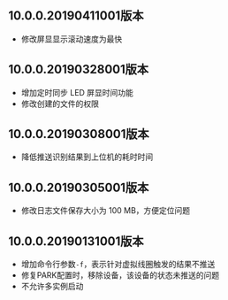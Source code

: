 ## 10.0.0.20190411001版本

- 修改屏显显示滚动速度为最快

## 10.0.0.20190328001版本

- 增加定时同步 LED 屏显时间功能
- 修改创建的文件的权限

## 10.0.0.20190308001版本

- 降低推送识别结果到上位机的耗时时间

## 10.0.0.20190305001版本

- 修改日志文件保存大小为 100 MB，方便定位问题

## 10.0.0.20190131001版本

- 增加命令行参数`-f`，表示针对虚拟线圈触发的结果不推送
- 修复PARK配置时，移除设备，该设备的状态未推送的问题
- 不允许多实例启动
